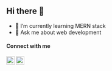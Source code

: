## Hi there 👋

- 🌱 I’m currently learning MERN stack
- 💬 Ask me about web development

#### Connect with me
<a href="https://twitter.com/tinkal_deka" target="_blank">
  <img align="left" alt="twitter icon" width="22px" src="https://img.icons8.com/fluent/48/4a90e2/twitter.png">
</a>
<a href="mailto:tinkalmunu@gmail.com" target="_blank">
  <img align="left" alt="email icon" width="22px" src="https://img.icons8.com/ios-filled/50/fa314a/email-open.png">
</a>
